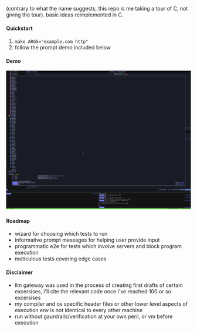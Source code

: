 (contrary to what the name suggests, this repo is me taking
a tour of C, not giving the tour). basic ideas reimplemented in C.

#### Quickstart
1. ```make ARGS="example.com http"```
2. follow the prompt demo included below

#### Demo
![demo](./docs/demo.gif)

#### Roadmap
- wizard for choosing which tests to run
- informative prompt messages for helping
  user provide input
- programmatic e2e for tests which involve
  servers and block program execution
- meticulous tests covering edge cases

#### Disclaimer
- llm gateway was used in the process of creating
  first drafts of certain excersises, i'll cite
  the relevant code once i've reached 100 or so
  excersises
- my compiler and os specific header files or
  other lower level aspects of execution env
  is not identical to every other machine
- run without gaurdrails/verification at
  your own peril, or vm before execution


